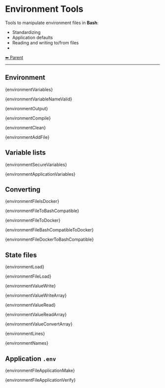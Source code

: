 # Environment Tools

Tools to manipulate environment files in **Bash**:

- Standardizing
- Application defaults
- Reading and writing to/from files
-

<!-- TEMPLATE header 2 -->
[⬅ Parent ](../index.md)
<hr />

## Environment

{environmentVariables}

{environmentVariableNameValid}

{environmentOutput}

{environmentCompile}

{environmentClean}

{environmentAddFile}

## Variable lists

{environmentSecureVariables}

{environmentApplicationVariables}

## Converting

{environmentFileIsDocker}

{environmentFileToBashCompatible}

{environmentFileToDocker}

{environmentFileBashCompatibleToDocker}

{environmentFileDockerToBashCompatible}

## State files

{environmentLoad}

{environmentFileLoad}

{environmentValueWrite}

{environmentValueWriteArray}

{environmentValueRead}

{environmentValueReadArray}

{environmentValueConvertArray}

{environmentLines}

{environmentNames}

## Application `.env`

{environmentFileApplicationMake}

{environmentFileApplicationVerify}
